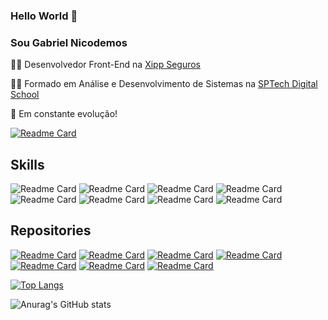### Hello World 👋
### Sou Gabriel Nicodemos

👨‍💻 Desenvolvedor Front-End na [Xipp Seguros](https://www.linkedin.com/company/xippseguros/mycompany/)

👨‍🎓 Formado em Análise e Desenvolvimento de Sistemas na [SPTech Digital School](https://www.sptech.school/)

🚀 Em constante evolução! 

[![Readme Card](https://img.shields.io/badge/LinkedIn-0077B5?style=for-the-badge&logo=linkedin&logoColor=white)](https://www.linkedin.com/in/gabriel-nicodemos-860a6b139/)


## Skills
![Readme Card](https://img.shields.io/badge/React.js-20232A?style=for-the-badge&logo=react&logoColor=61DAFB)
![Readme Card](https://img.shields.io/badge/Javascript-20232A?style=for-the-badge&logo=react&logoColor=61DAFB)
![Readme Card](https://img.shields.io/badge/Typescript-20232A?style=for-the-badge&logo=react&logoColor=61DAFB)
![Readme Card](https://img.shields.io/badge/Vue.js-35495E?style=for-the-badge&logo=vuedotjs&logoColor=4FC08D)
![Readme Card](https://img.shields.io/badge/Node.js-339933?style=for-the-badge&logo=nodedotjs&logoColor=white)
![Readme Card](https://img.shields.io/badge/Python-F7DF1E?style=for-the-badge&logo=javascript&logoColor=black)
![Readme Card](https://img.shields.io/badge/HTML5-E34F26?style=for-the-badge&logo=html5&logoColor=white)
![Readme Card](https://img.shields.io/badge/CSS3-1572B6?style=for-the-badge&logo=css3&logoColor=white)

## Repositories
[![Readme Card](https://github-readme-stats.vercel.app/api/pin/?username=GabrielNicodemos&repo=posts)](https://github.com/GabrielNicodemos/posts)
[![Readme Card](https://github-readme-stats.vercel.app/api/pin/?username=GabrielNicodemos&repo=todo-vue)](https://github.com/GabrielNicodemos/todo-vue)
[![Readme Card](https://github-readme-stats.vercel.app/api/pin/?username=GabrielNicodemos&repo=list-user-react)](https://github.com/GabrielNicodemos/list-user-react)
[![Readme Card](https://github-readme-stats.vercel.app/api/pin/?username=GabrielNicodemos&repo=secret-word)](https://github.com/GabrielNicodemos/secret-word)
[![Readme Card](https://github-readme-stats.vercel.app/api/pin/?username=GabrielNicodemos&repo=the-members-flix)](https://github.com/GabrielNicodemos/the-members-flix)
[![Readme Card](https://github-readme-stats.vercel.app/api/pin/?username=GabrielNicodemos&repo=pokedex)](https://github.com/GabrielNicodemos/pokedex)
[![Readme Card](https://github-readme-stats.vercel.app/api/pin/?username=GabrielNicodemos&repo=app-beber-agua)](https://github.com/GabrielNicodemos/app-beber-agua)


[![Top Langs](https://github-readme-stats.vercel.app/api/top-langs/?username=gabrielNicodemos&layout=compact)](https://github.com/gabrielNicodemos/github-readme-stats)


![Anurag's GitHub stats](https://github-readme-stats.vercel.app/api?username=gabrielNicodemos&show_icons=true&theme=dracula)
